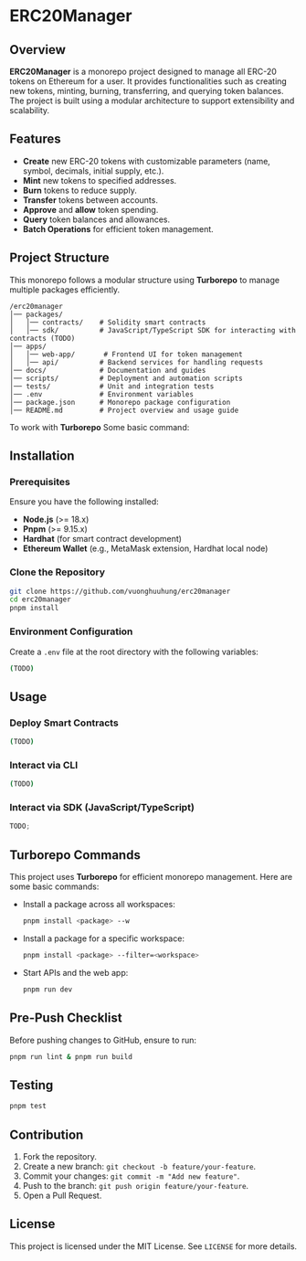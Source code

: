 # ERC20Manager

## Overview

**ERC20Manager** is a monorepo project designed to manage all ERC-20 tokens on Ethereum for a user. It provides functionalities such as creating new tokens, minting, burning, transferring, and querying token balances. The project is built using a modular architecture to support extensibility and scalability.

## Features

- **Create** new ERC-20 tokens with customizable parameters (name, symbol, decimals, initial supply, etc.).
- **Mint** new tokens to specified addresses.
- **Burn** tokens to reduce supply.
- **Transfer** tokens between accounts.
- **Approve** and **allow** token spending.
- **Query** token balances and allowances.
- **Batch Operations** for efficient token management.

## Project Structure

This monorepo follows a modular structure using **Turborepo** to manage multiple packages efficiently.

```
/erc20manager
│── packages/
│   │── contracts/    # Solidity smart contracts
│   │── sdk/          # JavaScript/TypeScript SDK for interacting with contracts (TODO)
│── apps/
│   │── web-app/       # Frontend UI for token management
│   │── api/          # Backend services for handling requests
│── docs/             # Documentation and guides
│── scripts/          # Deployment and automation scripts
│── tests/            # Unit and integration tests
│── .env              # Environment variables
│── package.json      # Monorepo package configuration
│── README.md         # Project overview and usage guide
```

To work with **Turborepo** Some basic command:

## Installation

### Prerequisites

Ensure you have the following installed:

- **Node.js** (>= 18.x)
- **Pnpm** (>= 9.15.x)
- **Hardhat** (for smart contract development)
- **Ethereum Wallet** (e.g., MetaMask extension, Hardhat local node)

### Clone the Repository

```sh
git clone https://github.com/vuonghuuhung/erc20manager
cd erc20manager
pnpm install
```

### Environment Configuration

Create a `.env` file at the root directory with the following variables:

```sh
(TODO)
```

## Usage

### Deploy Smart Contracts

```sh
(TODO)
```

### Interact via CLI

```sh
(TODO)
```

### Interact via SDK (JavaScript/TypeScript)

```ts
TODO;
```

## Turborepo Commands

This project uses **Turborepo** for efficient monorepo management. Here are some basic commands:

- Install a package across all workspaces:
  ```sh
  pnpm install <package> --w
  ```
- Install a package for a specific workspace:
  ```sh
  pnpm install <package> --filter=<workspace>
  ```
- Start APIs and the web app:
  ```sh
  pnpm run dev
  ```

## Pre-Push Checklist

Before pushing changes to GitHub, ensure to run:

```sh
pnpm run lint & pnpm run build
```

## Testing

```sh
pnpm test
```

## Contribution

1. Fork the repository.
2. Create a new branch: `git checkout -b feature/your-feature`.
3. Commit your changes: `git commit -m "Add new feature"`.
4. Push to the branch: `git push origin feature/your-feature`.
5. Open a Pull Request.

## License

This project is licensed under the MIT License. See `LICENSE` for more details.
